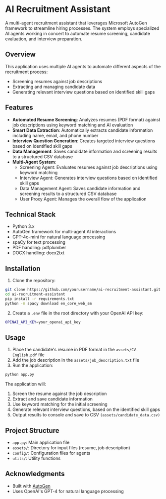 # AI Recruitment Assistant

A multi-agent recruitment assistant that leverages Microsoft AutoGen framework to streamline hiring processes. The system employs specialized AI agents working in concert to automate resume screening, candidate evaluation, and interview preparation.


## Overview

This application uses multiple AI agents to automate different aspects of the recruitment process:
- Screening resumes against job descriptions
- Extracting and managing candidate data
- Generating relevant interview questions based on identified skill gaps

## Features

- **Automated Resume Screening**: Analyzes resumes (PDF format) against job descriptions using keyword matching and AI evaluation
- **Smart Data Extraction**: Automatically extracts candidate information including name, email, and phone number
- **Interview Question Generation**: Creates targeted interview questions based on identified skill gaps
- **Data Management**: Saves candidate information and screening results to a structured CSV database
- **Multi-Agent System**:
    - Screening Agent: Evaluates resumes against job descriptions using keyword matching
    - Interview Agent: Generates interview questions based on identified skill gaps
    - Data Management Agent: Saves candidate information and screening results to a structured CSV database
    - User Proxy Agent: Manages the overall flow of the application
    

## Technical Stack

- Python 3.x
- AutoGen framework for multi-agent AI interactions
- GPT-4o-mini for natural language processing
- spaCy for text processing
- PDF handling: pdfplumber
- DOCX handling: docx2txt

## Installation

1. Clone the repository:

```bash
git clone https://github.com/yourusername/ai-recruitment-assistant.git
cd ai-recruitment-assistant
pip install -r requirements.txt
python -m spacy download en_core_web_sm
```

2. Create a `.env` file in the root directory with your OpenAI API key:

```bash
OPENAI_API_KEY=your_openai_api_key
```

## Usage

1. Place the candidate's resume in PDF format in the `assets/CV-English.pdf` file
2. Add the job description in the `assets/job_description.txt` file
3. Run the application:

```bash
python app.py
```

The application will:
1. Screen the resume against the job description
2. Extract and save candidate information
3. Use keyword matching for the initial screening
4. Generate relevant interview questions, based on the identified skill gaps
5. Output results to console and save to CSV `(assets/candidate_data.csv)`

## Project Structure

- `app.py`: Main application file
- `assets/`: Directory for input files (resume, job description)
- `config/`: Configuration files for agents
- `utils/`: Utility functions

## Acknowledgments

- Built with [AutoGen](https://github.com/microsoft/autogen)
- Uses OpenAI's GPT-4 for natural language processing
